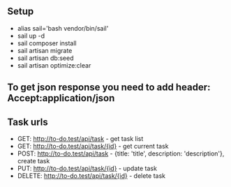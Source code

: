 ## Setup

- alias sail='bash vendor/bin/sail'
- sail up -d
- sail composer install
- sail artisan migrate
- sail artisan db:seed
- sail artisan optimize:clear

## To get json response you need to add header: Accept:application/json

## Task urls
- GET: http://to-do.test/api/task - get task list
- GET: http://to-do.test/api/task/{id} - get current task
- POST: http://to-do.test/api/task - {title: 'title', description: 'description'}, create task
- PUT: http://to-do.test/api/task/{id} - update task
- DELETE: http://to-do.test/api/task/{id} - delete task
